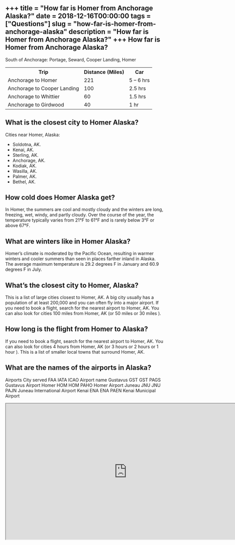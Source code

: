 +++
title = "How far is Homer from Anchorage Alaska?"
date = 2018-12-16T00:00:00
tags = ["Questions"]
slug = "how-far-is-homer-from-anchorage-alaska"
description = "How far is Homer from Anchorage Alaska?"
+++
How far is Homer from Anchorage Alaska?
---------------------------------------

South of Anchorage: Portage, Seward, Cooper Landing, Homer

<table><tr><th>Trip</th><th>Distance (Miles)</th><th>Car</th></tr><tr><td>Anchorage to Homer</td><td>221</td><td>5 – 6 hrs</td></tr><tr><td>Anchorage to Cooper Landing</td><td>100</td><td>2.5 hrs</td></tr><tr><td>Anchorage to Whittier</td><td>60</td><td>1.5 hrs</td></tr><tr><td>Anchorage to Girdwood</td><td>40</td><td>1 hr</td></tr></table>

What is the closest city to Homer Alaska?
-----------------------------------------

Cities near Homer, Alaska:

- Soldotna, AK.
- Kenai, AK.
- Sterling, AK.
- Anchorage, AK.
- Kodiak, AK.
- Wasilla, AK.
- Palmer, AK.
- Bethel, AK.

How cold does Homer Alaska get?
-------------------------------

In Homer, the summers are cool and mostly cloudy and the winters are long, freezing, wet, windy, and partly cloudy. Over the course of the year, the temperature typically varies from 21°F to 61°F and is rarely below 3°F or above 67°F.

What are winters like in Homer Alaska?
--------------------------------------

Homer’s climate is moderated by the Pacific Ocean, resulting in warmer winters and cooler summers than seen in places farther inland in Alaska. The average maximum temperature is 29.2 degrees F in January and 60.9 degrees F in July.

What’s the closest city to Homer, Alaska?
-----------------------------------------

This is a list of large cities closest to Homer, AK. A big city usually has a population of at least 200,000 and you can often fly into a major airport. If you need to book a flight, search for the nearest airport to Homer, AK. You can also look for cities 100 miles from Homer, AK (or 50 miles or 30 miles ).

How long is the flight from Homer to Alaska?
--------------------------------------------

If you need to book a flight, search for the nearest airport to Homer, AK. You can also look for cities 4 hours from Homer, AK (or 3 hours or 2 hours or 1 hour ). This is a list of smaller local towns that surround Homer, AK.

What are the names of the airports in Alaska?
---------------------------------------------

Airports City served FAA IATA ICAO Airport name Gustavus GST GST PAGS Gustavus Airport Homer HOM HOM PAHO Homer Airport Juneau JNU JNU PAJN Juneau International Airport Kenai ENA ENA PAEN Kenai Municipal Airport

<iframe allow="accelerometer; autoplay; clipboard-write; encrypted-media; gyroscope; picture-in-picture" allowfullscreen="" class="__youtube_prefs__  epyt-is-override  no-lazyload" data-no-lazy="1" data-origheight="433" data-origwidth="770" data-skipgform_ajax_framebjll="" height="433" id="_ytid_38561" loading="lazy" src="https://www.youtube.com/embed/VeqNGJmFL0U?enablejsapi=1&autoplay=0&cc_load_policy=0&cc_lang_pref=&iv_load_policy=1&loop=0&modestbranding=0&rel=1&fs=1&playsinline=0&autohide=2&theme=dark&color=red&controls=1&" title="YouTube player" width="770"></iframe>